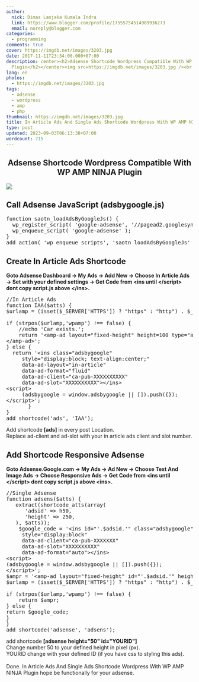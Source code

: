 ```yaml
---
author:
  nick: Dimas Lanjaka Kumala Indra
  link: https://www.blogger.com/profile/17555754514989936273
  email: noreply@blogger.com
categories:
  - programming
comments: true
cover: https://imgdb.net/images/3203.jpg
date: 2017-11-11T23:34:00.000+07:00
description: center><h2>Adsense Shortcode Wordpress Compatible With WP AMP NINJA
  Plugin</h2></center><img src=https://imgdb.net/images/3203.jpg /><br
lang: en
photos:
  - https://imgdb.net/images/3203.jpg
tags:
  - adsense
  - wordpress
  - amp
  - php
thumbnail: https://imgdb.net/images/3203.jpg
title: In Article Ads And Single Ads Shortcode Wordpress With WP AMP NINJA Plugin
type: post
updated: 2023-09-03T06:13:38+07:00
wordcount: 715
---
```


<center><h2>Adsense Shortcode Wordpress Compatible With WP AMP NINJA Plugin</h2></center><img src="https://imgdb.net/images/3203.jpg"><br><h2>Call Adsense JavaScript (adsbygoogle.js)</h2><pre>function saotn_loadAdsByGoogleJs() {<br>  wp_register_script( 'google-adsense', '//pagead2.googlesyndication.com/pagead/js/adsbygoogle.js', '', '', true );<br>  wp_enqueue_script( 'google-adsense' );<br>}<br>add_action( 'wp_enqueue_scripts', 'saotn_loadAdsByGoogleJs' );<br></pre><h2>Create In Article Ads Shortcode</h2><b>Goto Adsense Dashboard -&gt; My Ads -&gt; Add New -&gt; Choose In Article Ads -&gt; Set with your defined settings -&gt; Get Code from &lt;ins until &lt;/script&gt; dont copy script.js above &lt;/ins&gt;.</b><br><pre>//In Article Ads<br>function IAA($atts) {<br>$urlamp = (isset($_SERVER['HTTPS']) ? "https" : "http") . $_SERVER['SERVER_NAME'] . $_SERVER['REQUEST_URI'];<br><br>if (strpos($urlamp,'wpamp') !== false) {<br>    //echo 'Car exists.';<br>    return '&lt;amp-ad layout="fixed-height" height=100 type="adsense" data-ad-client="ca-pub-7975270895217217" data-ad-slot="7382733759"&gt;<br>&lt;/amp-ad&gt;';<br>} else {<br>  return '&lt;ins class="adsbygoogle"<br>     style="display:block; text-align:center;"<br>     data-ad-layout="in-article"<br>     data-ad-format="fluid"<br>     data-ad-client="ca-pub-XXXXXXXXXX"<br>     data-ad-slot="XXXXXXXXXX"&gt;&lt;/ins&gt;<br>&lt;script&gt;<br>     (adsbygoogle = window.adsbygoogle || []).push({});<br>&lt;/script&gt;';<br>       }<br>}<br>add_shortcode('ads', 'IAA');<br></pre>Add shortcode <b>[ads]</b> in every post Location.<br>Replace ad-client and ad-slot with your in article ads client and slot number. <br><h2>Add Shortcode Responsive Adsense</h2><i class="fa fa-info"></i> <b>Goto Adsense.Google.com -&gt; My Ads -&gt; Ad New -&gt; Choose Text And Image Ads -&gt; Choose Responsive Ads -&gt; Get Code from &lt;ins until &lt;/script&gt; dont copy script.js above &lt;ins&gt;.</b><br><pre>//Single Adsense<br>function adsens($atts) {<br>   extract(shortcode_atts(array(<br>      'adsid' =&gt; h50,<br>      'height' =&gt; 250,<br>   ), $atts));<br>    $google_code = '&lt;ins id="'.$adsid.'" class="adsbygoogle"<br>     style="display:block"<br>     data-ad-client="ca-pub-XXXXXXX"<br>     data-ad-slot="XXXXXXXXXX"<br>     data-ad-format="auto"&gt;&lt;/ins&gt;<br>&lt;script&gt;<br>(adsbygoogle = window.adsbygoogle || []).push({});<br>&lt;/script&gt;';<br>$ampr = '&lt;amp-ad layout="fixed-height" id="'.$adsid.'" height='.$height.' type="adsense" data-ad-client="ca-pub-XXXXXX" data-ad-slot="XXXXXXXXXX"&gt;&lt;/amp-ad&gt;';<br>$urlamp = (isset($_SERVER['HTTPS']) ? "https" : "http") . $_SERVER['SERVER_NAME'] . $_SERVER['REQUEST_URI'];<br><br>if (strpos($urlamp,'wpamp') !== false) {<br>    return $ampr;<br>} else {<br>return $google_code;<br>}<br>}<br>add_shortcode('adsense', 'adsens');</pre>add shortcode <b>[adsense height="50" id="YOURID"]</b><br>Change number 50 to your defined height in pixel (px).<br>YOURID change with your defined ID (if you have css to styling this ads).<br><br>Done.&nbsp;In Article Ads And Single Ads Shortcode Wordpress With WP AMP NINJA Plugin hope be functionally for your adsense.